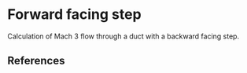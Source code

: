 # Forward facing step
Calculation of Mach 3 flow through a duct with a backward facing step.

## References
